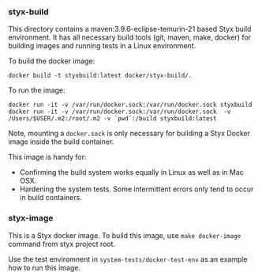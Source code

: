 
### styx-build

This directory contains a maven:3.9.6-eclipse-temurin-21 based Styx build environment. It
has all necessary build tools (git, maven, make, docker) for building
images and running tests in a Linux environment.

To build the docker image:

    docker build -t styxbuild:latest docker/styx-build/.

To run the image:

    docker run -it -v /var/run/docker.sock:/var/run/docker.sock styxbuild
    docker run -it -v /var/run/docker.sock:/var/run/docker.sock  -v /Users/$USER/.m2:/root/.m2 -v `pwd`:/build styxbuild:latest

Note, mounting a `docker.sock` is only necessary for building a Styx Docker
image inside the build container.


This image is handy for:

 * Confirming the build system works equally in Linux as well as in Mac OSX.
 * Hardening the system tests. Some intermittent errors only tend to occur in
   build containers.

### styx-image

This is a Styx docker image. To build this image, use `make docker-image` command
from styx project root.

Use the test enviromnent in `system-tests/docker-test-env` as an example how to
run this image.
